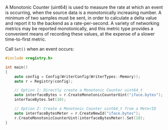 A Monotonic Counter (uint64) is used to measure the rate at which an event is occurring, when the
source data is a monotonically increasing number. A minimum of two samples must be sent, in order to
calculate a delta value and report it to the backend as a rate-per-second. A variety of networking
metrics may be reported monotonically, and this metric type provides a convenient means of recording
these values, at the expense of a slower time-to-first metric.

Call `Set()` when an event occurs:

```cpp
#include <registry.h>

int main()
{
    auto config = Config(WriterConfig(WriterTypes::Memory));
    auto r = Registry(config);

    // Option 1: Directly create a Monotonic Counter uint64_t
    auto interfaceBytes = r.CreateMonotonicCounterUint("iface.bytes");
    interfaceBytes.Set(10);

    // Option 2: Create a Monotonic Counter uint64_t from a MeterID
    auto interfaceBytesMeter = r.CreateNewId("iface.bytes");
    r.CreateMonotonicCounterUint(interfaceBytesMeter).Set(10);
}
```
